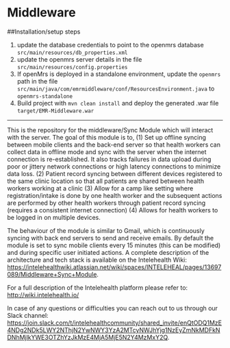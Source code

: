 # Middleware
##Installation/setup steps
  1. update the database credentials to point to the openmrs database `src/main/resources/db_properties.xml`
  2. update the openmrs server details in the file `src/main/resources/config.properties`
  3. If openMrs is deployed in a standalone environment, update the `openmrs` path in the file `src/main/java/com/emrmiddleware/conf/ResourcesEnvironment.java` to `openmrs-standalone`
  4. Build project with `mvn clean install` and deploy the generated .war file `target/EMR-Middleware.war`
  
  
  --------------------------------------------------------------------
This is the repository for the middleware/Sync Module which will interact with the server. The goal of this module is to,
(1) Set up offline syncing between mobile clients and the back-end server so that health workers can collect data in offline mode and sync with the server when the internet connection is re-established. It also tracks failures in data upload during poor or jittery network connections or high latency connections to minimize data loss.
(2) Patient record syncing between different devices registered to the same clinic location so that all patients are shared between health workers working at a clinic
(3) Allow for a camp like setting where registration/intake is done by one health worker and the subsequent actions are performed by other health workers through patient record syncing (requires a consistent internet connection)
(4) Allows for health workers to be logged in on multiple devices.

The behaviour of the module is similar to Gmail, which is continuously syncing with back end servers to send and receive emails. By default the module is set to sync mobile clients every 15 minutes (this can be modified) and during specific user initiated actions. 
A complete description of the architecture and tech stack is available on the Intelehealth Wiki: https://intelehealthwiki.atlassian.net/wiki/spaces/INTELEHEAL/pages/13697089/Middleware+Sync+Module.

For a full description of the Intelehealth platform please refer to: http://wiki.intelehealth.io/

In case of any questions or difficulties you can reach out to us through our Slack channel:
https://join.slack.com/t/intelehealthcommunity/shared_invite/enQtODQ1MzE4NDg2NDk5LWY2NThjN2YwNWY3YzA2MTcyNWJhYjg1NzEyZmNkMDFkNDNhMjlkYWE3OTZhYzJkMzE4MjA5MjE5N2Y4MzMxY2Q.
